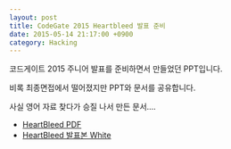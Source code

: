 ```yaml
---
layout: post
title: CodeGate 2015 Heartbleed 발표 준비 
date: 2015-05-14 21:17:00 +0900
category: Hacking 
---
```

코드게이트 2015 주니어 발표를 준비하면서 만들었던 PPT입니다. 

비록 최종면접에서 떨어졌지만 PPT와 문서를 공유합니다.

사실 영어 자료 찾다가 승질 나서 만든 문서.... 

- [HeartBleed PDF](/assets/img/HeartBleed.pdf)
- [HeartBleed 발표본 White](/assets/img/HeartBleed-발표본-white.pptx)



